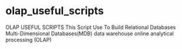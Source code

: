 # olap_useful_scripts
OLAP USEFUL SCRIPTS
This Script Use To Build Relational Databases 
Multi-Dimensional Databases(MDB)
data warehouse
online analytical processing (OLAP) 
